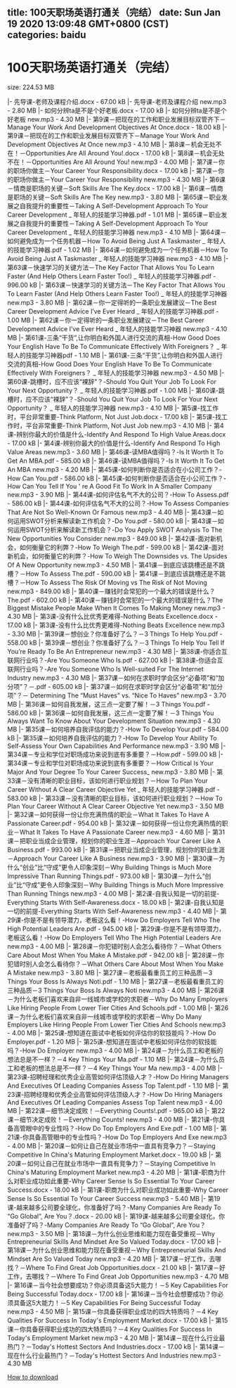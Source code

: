 
title: 100天职场英语打通关（完结）
date: Sun Jan 19 2020 13:09:48 GMT+0800 (CST)    
categories: baidu
---

# 100天职场英语打通关（完结）
size: 224.53 MB
 
 
|- 先导课-老师及课程介绍.docx - 67.00 kB
|- 先导课-老师及课程介绍 new.mp3 - 2.80 MB
|- 如何分辨ta是不是个好老板.docx - 17.00 kB
|- 如何分辨ta是不是个好老板 new.mp3 - 4.30 MB
|- 第9课－把现在的工作和职业发展目标双管齐下－Manage Your Work And Development Objectives At Once.docx - 18.00 kB
|- 第9课－把现在的工作和职业发展目标双管齐下－Manage Your Work And Development Objectives At Once new.mp3 - 4.10 MB
|- 第8课－机会无处不在！－Opportunities Are All Around You!.docx - 17.00 kB
|- 第8课－机会无处不在！－Opportunities Are All Around You! new.mp3 - 4.00 MB
|- 第7课－你的职场你做主－Your Career Your Responsibility.docx - 17.00 kB
|- 第7课－你的职场你做主－Your Career Your Responsibility new.mp3 - 4.30 MB
|- 第6课－情商是职场的关键－Soft Skills Are The Key.docx - 17.00 kB
|- 第6课－情商是职场的关键－Soft Skills Are The Key new.mp3 - 3.80 MB
|- 第65课－职业发展之自我提升的重要性－Taking A Self-Development Approach To Your Career Development _ 年轻人的技能学习神器.pdf - 1.01 MB
|- 第65课－职业发展之自我提升的重要性－Taking A Self-Development Approach To Your Career Development _ 年轻人的技能学习神器 new.mp3 - 4.10 MB
|- 第64课－如何避免成为一个任务机器－How To Avoid Being Just A Taskmaster _ 年轻人的技能学习神器.pdf - 1.02 MB
|- 第64课－如何避免成为一个任务机器－How To Avoid Being Just A Taskmaster _ 年轻人的技能学习神器 new.mp3 - 4.10 MB
|- 第63课－快速学习的关键方法－The Key Factor That Allows You To Learn Faster (And Help Others Learn Faster Too!) _ 年轻人的技能学习神器.pdf - 996.00 kB
|- 第63课－快速学习的关键方法－The Key Factor That Allows You To Learn Faster (And Help Others Learn Faster Too!) _ 年轻人的技能学习神器 new.mp3 - 3.80 MB
|- 第62课－你一定得听的一条职业发展建议－The Best Career Development Advice I’ve Ever Heard _ 年轻人的技能学习神器.pdf - 1.00 MB
|- 第62课－你一定得听的一条职业发展建议－The Best Career Development Advice I’ve Ever Heard _ 年轻人的技能学习神器 new.mp3 - 4.10 MB
|- 第61课-三条“干货”,让你明白和外国人进行交流的真相-How Good Does Your English Have To Be To Communicate Effectively With Foreigners？ _ 年轻人的技能学习神器pdf - 1.10 MB
|- 第61课-三条“干货”,让你明白和外国人进行交流的真相-How Good Does Your English Have To Be To Communicate Effectively With Foreigners？ _ 年轻人的技能学习神器 new.mp3 - 4.50 MB
|- 第60课-跳槽时，应不应该“裸辞”？-Should You Quit Your Job To Look For Your Next Opportunity？ _ 年轻人的技能学习神器.pdf - 1.00 MB
|- 第60课-跳槽时，应不应该“裸辞”？-Should You Quit Your Job To Look For Your Next Opportunity？ _ 年轻人的技能学习神器 new.mp3 - 4.10 MB
|- 第5课-找工作时，平台非常重要-Think Platform, Not Just Job.docx - 17.00 kB
|- 第5课-找工作时，平台非常重要-Think Platform, Not Just Job new.mp3 - 4.10 MB
|- 第4课-辨别你最大的价值是什么-Identify And Respond To High Value Areas.docx - 17.00 kB
|- 第4课-辨别你最大的价值是什么-Identify And Respond To High Value Areas new.mp3 - 3.60 MB
|- 第46课-读MBA值得吗？-Is It Worth It To Get An MBA.pdf - 585.00 kB
|- 第46课-读MBA值得吗？-Is It Worth It To Get An MBA new.mp3 - 4.20 MB
|- 第45课-如何判断你是否适合在小公司工作？-How Can You.pdf - 586.00 kB
|- 第45课-如何判断你是否适合在小公司工作？-How Can You Tell If You ' re A Good Fit To Work In A Smaller Company new.mp3 - 3.90 MB
|- 第44课-如何评估名气不大的公司？-How To Assess.pdf - 586.00 kB
|- 第44课-如何评估名气不大的公司？-How To Assess Companies That Are Not So Well-Known Or Famous new.mp3 - 4.40 MB
|- 第43课－如何运用SWOT分析来解读新工作机会？-Do You.pdf - 580.00 kB
|- 第43课－如何运用SWOT分析来解读新工作机会？-Do You Apply SWOT Analysis To The New Opportunities You Consider new.mp3 - 849.00 kB
|- 第42课-面对新机会，如何衡量它的利弊？-How To Weigh The.pdf - 599.00 kB
|- 第42课-面对新机会，如何衡量它的利弊？-How To Weigh The Downsides vs. The Upsides Of A New Opportunity new.mp3 - 4.50 MB
|- 第41课－到底应该跳槽还是不跳槽？－How To Assess The.pdf - 590.00 kB
|- 第41课－到底应该跳槽还是不跳槽？－How To Assess The Risk Of Moving vs The Risk of Not Moving new.mp3 - 849.00 kB
|- 第40课－赚钱时会常犯的一个最大的错误是什么？The.pdf - 602.00 kB
|- 第40课－赚钱时会常犯的一个最大的错误是什么？The Biggest Mistake People Make When It Comes To Making Money new.mp3 - 4.30 MB
|- 第3课-没有什么比优秀更难得-Nothing Beats Excellence.docx - 17.00 kB
|- 第3课-没有什么比优秀更难得-Nothing Beats Excellence new.mp3 - 3.30 MB
|- 第39课－想创业？你准备好了么？－3 Things To Help You.pdf - 558.00 kB
|- 第39课－想创业？你准备好了么？－3 Things To Help You Tell If You’re Ready To Be An Entrepreneur new.mp3 - 4.30 MB
|- 第38课-你适合互联网行业吗？-Are You Someone Who Is.pdf - 627.00 kB
|- 第38课-你适合互联网行业吗？-Are You Someone Who Is Well-suited For The Internet Industry new.mp3 - 4.30 MB
|- 第37课－如何在求职时学会区分“必备项”和“加分项”？－.pdf - 605.00 kB
|- 第37课－如何在求职时学会区分“必备项”和“加分项”？－ Determining The “Must Haves” vs. “Nice To Haves” new.mp3 - 3.70 MB
|- 第36课－如何自我发展，这三点一定要了解！－3 Things You.pdf - 586.00 kB
|- 第36课－如何自我发展，这三点一定要了解！－3 Things You Always Want To Know About Your Development Situation new.mp3 - 4.30 MB
|- 第35课－如何培养自我评估的能力？-How To Develop Your.pdf - 584.00 kB
|- 第35课－如何培养自我评估的能力？-How To Develop Your Ability To Self-Assess Your Own Capabilities And Performance new.mp3 - 3.90 MB
|- 第34课－专业和学位对职场成功来说到底有多重要？－How.pdf - 599.00 kB
|- 第34课－专业和学位对职场成功来说到底有多重要？－How Critical Is Your Major And Your Degree To Your Career Success_ new.mp3 - 3.80 MB
|- 第33课－没有清晰的职业目标，该如何进行职业规划？－How To Plan Your Career Without A Clear Career Objective Yet _ 年轻人的技能学习神器.pdf - 583.00 kB
|- 第33课－没有清晰的职业目标，该如何进行职业规划？－How To Plan Your Career Without A Clear Career Objective Yet new.mp3 - 3.50 MB
|- 第32课－如何获得一份让你充满热情的职业－What It Takes To Have A Passionate Career.pdf - 954.00 kB
|- 第32课－如何获得一份让你充满热情的职业－What It Takes To Have A Passionate Career new.mp3 - 4.60 MB
|- 第31课－把职业当成企业管理，规划你的职业生涯－Approach Your Career Like A Business.pdf - 993.00 kB
|- 第31课－把职业当成企业管理，规划你的职业生涯－Approach Your Career Like A Business new.mp3 - 3.90 MB
|- 第30课－为什么“创业”比“守成”更令人印象深刻－Why Building Things is Much More Impressive Than Running Things.pdf - 973.00 kB
|- 第30课－为什么“创业”比“守成”更令人印象深刻－Why Building Things is Much More Impressive Than Running Things new.mp3 - 4.00 MB
|- 第2课-自我认知是一切的前提-Everything Starts With Self-Awareness.docx - 18.00 kB
|- 第2课-自我认知是一切的前提-Everything Starts With Self-Awareness new.mp3 - 4.40 MB
|- 第29课-你是不是有领导潜力，老板这么看！-How Do Employers Tell Who The High Potential Leaders Are.pdf - 945.00 kB
|- 第29课-你是不是有领导潜力，老板这么看！-How Do Employers Tell Who The High Potential Leaders Are new.mp3 - 4.00 MB
|- 第28课－你犯错时别人会怎么看待你？－What Others Care About Most When You Make A Mistake.pdf - 942.00 kB
|- 第28课－你犯错时别人会怎么看待你？－What Others Care About Most When You Make A Mistake new.mp3 - 3.80 MB
|- 第27课－老板最看重员工的三种品质－3 Things Your Boss Is Always Noti.pdf - 1.10 MB
|- 第27课－老板最看重员工的三种品质－3 Things Your Boss Is Always Noti new.mp3 - 4.00 MB
|- 第26课－为什么老板们喜欢来自非一线城市或学校的求职者－Why Do Many Employers Like Hiring People From Lower Tier Cities And Schools.pdf - 1.00 MB
|- 第26课－为什么老板们喜欢来自非一线城市或学校的求职者－Why Do Many Employers Like Hiring People From Lower Tier Cities And Schools new.mp3 - 4.00 MB
|- 第25课-想知道在面试中老板如何评估你的软技能吗？-How Do Employer.pdf - 1.20 MB
|- 第25课-想知道在面试中老板如何评估你的软技能吗？-How Do Employer new.mp3 - 4.00 MB
|- 第24课－为什么员工和老板的想法总是不一样？－4 Key Things Your Ma.pdf - 1.10 MB
|- 第24课－为什么员工和老板的想法总是不一样？－4 Key Things Your Ma new.mp3 - 4.00 MB
|- 第23课-招聘经理和优秀企业高管如何评估顶级人才？-How Do Hiring Managers And Executives Of Leading Companies Assess Top Talent.pdf - 1.10 MB
|- 第23课-招聘经理和优秀企业高管如何评估顶级人才？-How Do Hiring Managers And Executives Of Leading Companies Assess Top Talent new.mp3 - 4.00 MB
|- 第22课－细节决定成败！－Everything Counts!.pdf - 965.00 kB
|- 第22课－细节决定成败！－Everything Counts! new.mp3 - 4.00 MB
|- 第21课-你具备高管眼中的专业性吗？-How Do Top Employers And Exe.pdf - 1.00 MB
|- 第21课-你具备高管眼中的专业性吗？-How Do Top Employers And Exe new.mp3 - 4.00 MB
|- 第20课－如何让自己在就业市场中一直具有竞争力？－Staying Competitive In China's Maturing Employment Market.docx - 19.00 kB
|- 第20课－如何让自己在就业市场中一直具有竞争力？－Staying Competitive In China's Maturing Employment Market new.mp3 - 4.20 MB
|- 第1课-职商为什么对职业成功如此重要-Why Career Sense Is So Essential To Your Career Success.docx - 18.00 kB
|- 第1课-职商为什么对职业成功如此重要-Why Career Sense Is So Essential To Your Career Success new.mp3 - 5.40 MB
|- 第19课-越来越多公司要全球化，你准备好了吗？-Many Companies Are Ready To “Go Global”, Are You？.docx - 20.00 kB
|- 第19课-越来越多公司要全球化，你准备好了吗？-Many Companies Are Ready To “Go Global”, Are You？ new.mp3 - 3.50 MB
|- 第18课－为什么创业思维和能力现在备受重视－Why Entrepreneurial Skills And Mindset Are So Valued Today.docx - 17.00 kB
|- 第18课－为什么创业思维和能力现在备受重视－Why Entrepreneurial Skills And Mindset Are So Valued Today new.mp3 - 4.20 MB
|- 第17课－好工作，去哪找？－Where To Find Great Job Opportunities.docx - 21.00 kB
|- 第17课－好工作，去哪找？－Where To Find Great Job Opportunities new.mp3 - 4.70 MB
|- 第16课－当今社会想要成功？你必须具备这5大能力！－5 Key Capabilities For Being Successful Today.docx - 17.00 kB
|- 第16课－当今社会想要成功？你必须具备这5大能力！－5 Key Capabilities For Being Successful Today new.mp3 - 4.50 MB
|- 第15课－你具备获得职业成功的四大特质吗？－4 Key Qualities For Success In Today's Employment Market.docx - 17.00 kB
|- 第15课－你具备获得职业成功的四大特质吗？－4 Key Qualities For Success In Today's Employment Market new.mp3 - 4.20 MB
|- 第14课－现在什么行业最热门？－Today's Hottest Sectors And Industries.docx - 17.00 kB
|- 第14课－现在什么行业最热门？－Today's Hottest Sectors And Industries new.mp3 - 4.30 MB

[How to download](https://bpcam.bemobtrk.com/go/2ceec3aa-1ca2-46d6-b9ff-aaa5c184517c?jno=292)
